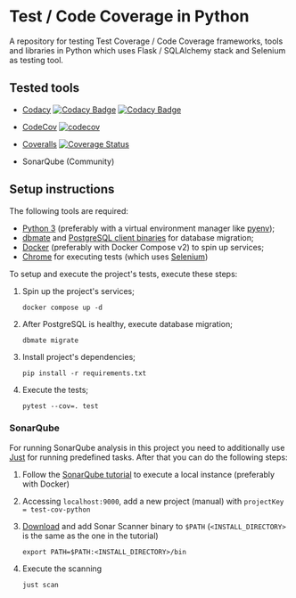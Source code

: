 # Test / Code Coverage in Python

A repository for testing Test Coverage / Code Coverage frameworks,
tools and libraries in Python which uses Flask / SQLAlchemy stack
and Selenium as testing tool.

## Tested tools

- [Codacy](https://app.codacy.com/gh/jonasue20/test-cov-python/dashboard)
  [![Codacy Badge](https://app.codacy.com/project/badge/Grade/13d894eeaade4d388b885d094426d225)](https://app.codacy.com/gh/jonasue20/test-cov-python/dashboard?utm_source=gh&utm_medium=referral&utm_content=&utm_campaign=Badge_grade)
  [![Codacy Badge](https://app.codacy.com/project/badge/Coverage/13d894eeaade4d388b885d094426d225)](https://app.codacy.com/gh/jonasue20/test-cov-python/dashboard?utm_source=gh&utm_medium=referral&utm_content=&utm_campaign=Badge_coverage)

- [CodeCov](https://app.codecov.io/gh/jonasue20/test-cov-python)
  [![codecov](https://codecov.io/gh/jonasue20/test-cov-python/branch/main/graph/badge.svg?token=EQZNSQMPZ0)](https://codecov.io/gh/jonasue20/test-cov-python)

- [Coveralls](https://coveralls.io/github/jonasue20/test-cov-python)
  [![Coverage Status](https://coveralls.io/repos/github/jonasue20/test-cov-python/badge.svg)](https://coveralls.io/github/jonasue20/test-cov-python)

- SonarQube (Community)

## Setup instructions

The following tools are required:

- [Python 3](https://www.python.org/) (preferably with a virtual environment
  manager like [pyenv](https://github.com/pyenv/pyenv));
- [dbmate](https://github.com/amacneil/dbmate) and
  [PostgreSQL client binaries](https://www.postgresql.org/) for database migration;
- [Docker](https://docs.docker.com/) (preferably with Docker
  Compose v2) to spin up services;
- [Chrome](https://www.google.com/chrome/) for executing tests
  (which uses [Selenium](https://www.selenium.dev/))

To setup and execute the project's tests, execute these steps:

1. Spin up the project's services;

   ```shell
   docker compose up -d
   ```

2. After PostgreSQL is healthy, execute database migration;

   ```shell
   dbmate migrate
   ```

3. Install project's dependencies;

   ```shell
   pip install -r requirements.txt
   ```

4. Execute the tests;

   ```shell
   pytest --cov=. test
   ```

### SonarQube

For running SonarQube analysis in this project you need
to additionally use [Just](https://github.com/casey/just)
for running predefined tasks. After that you can do the
following steps:

1. Follow the [SonarQube tutorial](https://docs.sonarqube.org/latest/try-out-sonarqube/)
   to execute a local instance (preferably with Docker)

2. Accessing `localhost:9000`, add a new project (manual) with
   `projectKey = test-cov-python`

3. [Download](https://docs.sonarqube.org/9.8/analyzing-source-code/scanners/sonarscanner/)
   and add Sonar Scanner binary to `$PATH` (`<INSTALL_DIRECTORY>`
   is the same as the one in the tutorial)

   ```shell
   export PATH=$PATH:<INSTALL_DIRECTORY>/bin
   ```

4. Execute the scanning

   ```shell
   just scan
   ```
